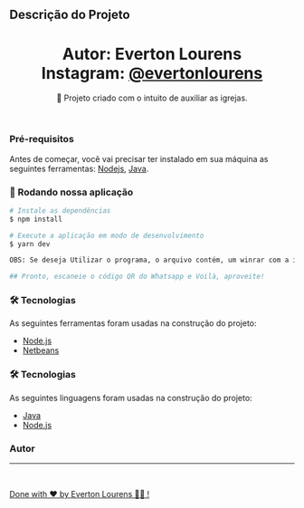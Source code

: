 ## Descrição do Projeto

<p align="center"></p>
<h1 align="center">
    Autor: Everton Lourens
    <br>
    Instagram: <a href="https://www.instagram.com/evertonlourens/">@evertonlourens</a>
</h1>
<p align="center">🚀 Projeto criado com o intuito de auxiliar as igrejas.</p>
<br>

### Pré-requisitos

Antes de começar, você vai precisar ter instalado em sua máquina as seguintes ferramentas:
[Nodejs](https://nodejs.org/dist/v18.16.0/node-v18.16.0-x64.msi), [Java](https://download.oracle.com/java/20/latest/jdk-20_windows-x64_bin.msi).

### 🎲 Rodando nossa aplicação

```bash
# Instale as dependências
$ npm install

# Execute a aplicação em modo de desenvolvimento
$ yarn dev

OBS: Se deseja Utilizar o programa, o arquivo contém, um winrar com a interface.

## Pronto, escaneie o código QR do Whatsapp e Voilà, aproveite!
```

### 🛠 Tecnologias

As seguintes ferramentas foram usadas na construção do projeto:

- [Node.js](https://nodejs.org/en/)
- [Netbeans](https://netbeans.apache.org/)

### 🛠 Tecnologias

As seguintes linguagens foram usadas na construção do projeto:

- [Java](https://pt.wikipedia.org/wiki/Java_(linguagem_de_programa%C3%A7%C3%A3o))
- [Node.js](https://en.wikipedia.org/wiki/Node.js)

### Autor

---

<a href="https://github.com/Everton-Lourens/">
 <br />

Done with ❤️ by Everton Lourens 👋🏽 !
